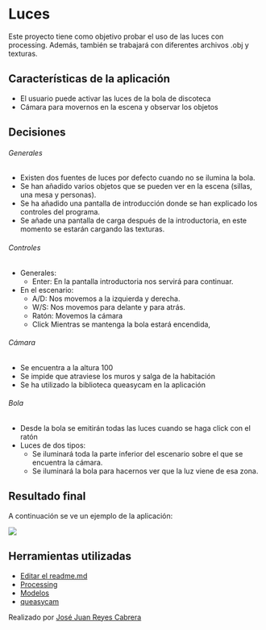# Luces

Este proyecto tiene como objetivo probar el uso de las luces con processing. Además, también se trabajará con diferentes archivos .obj y texturas.

## Características de la aplicación

- El usuario puede activar las luces de la bola de discoteca
- Cámara para movernos en la escena y observar los objetos
 
## Decisiones
###### Generales
- Existen dos fuentes de luces por defecto cuando no se ilumina la bola.
- Se han añadido varios objetos que se pueden ver en la escena (sillas, una mesa y personas).
- Se ha añadido una pantalla de introducción donde se han explicado los controles del programa.
- Se añade una pantalla de carga después de la introductoria, en este momento se estarán cargando las texturas.

###### Controles
- Generales:
    - Enter:    En la pantalla introductoria nos servirá para continuar.
- En el escenario:
    - A/D:      Nos movemos a la izquierda y derecha.
    - W/S:      Nos movemos para delante y para atrás.
    - Ratón:    Movemos la cámara    
    - Click     Mientras se mantenga la bola estará encendida,

###### Cámara
- Se encuentra a la altura 100
- Se impide que atraviese los muros y salga de la habitación
- Se ha utilizado la biblioteca queasycam en la aplicación

###### Bola
- Desde la bola se emitirán todas las luces cuando se haga click con el ratón
- Luces de dos tipos:
    - Se iluminará toda la parte inferior del escenario sobre el que se encuentra la cámara.
    - Se iluminará la bola para hacernos ver que la luz viene de esa zona.


## Resultado final
A continuación se ve un ejemplo de la aplicación:

![](discoGif.gif)

## Herramientas utilizadas
- [Editar el readme.md](https://dillinger.io/)
- [Processing](https://processing.org/)
- [Modelos](https://www.turbosquid.com/es/)
- [queasycam](https://github.com/jrc03c/queasycam)

Realizado por [José Juan Reyes Cabrera](https://github.com/JoseJuanRC)
